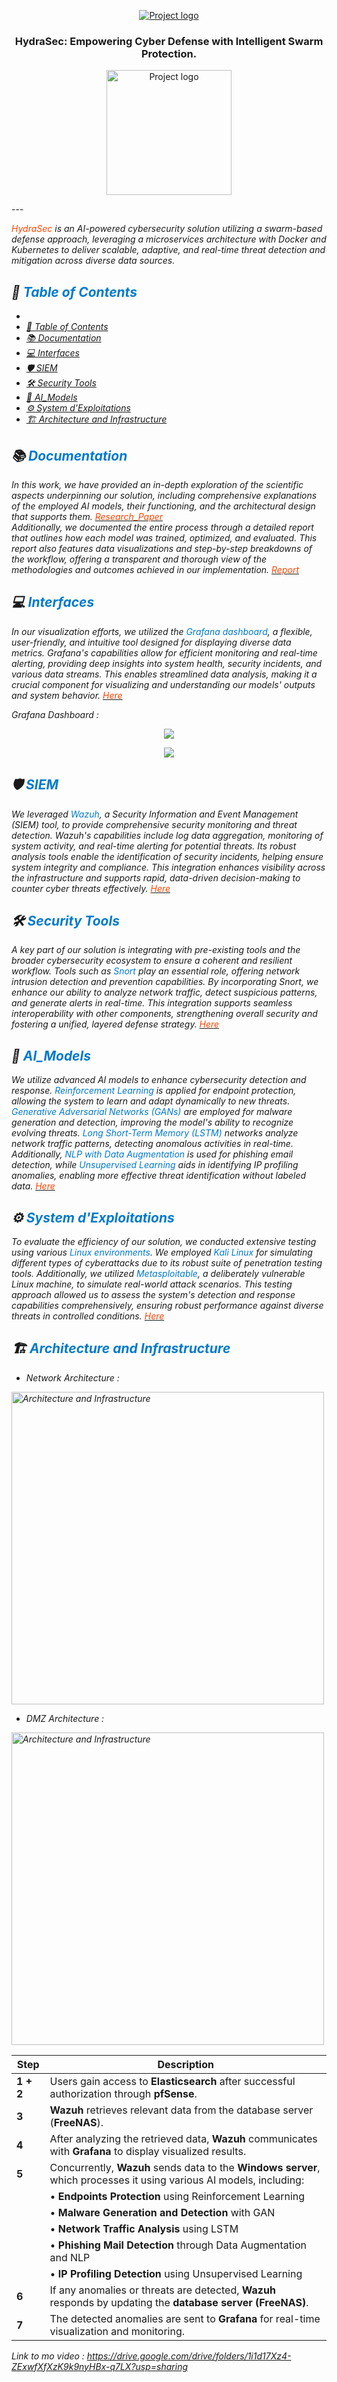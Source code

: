 <p align="center">
  <a href="" rel="noopener">
 <img src="images/tsyp_img1.png" alt="Project logo"></a>
</p>
<h3 align="center">HydraSec:</span> Empowering Cyber Defense with Intelligent Swarm Protection.
</h3>
<p align="center">
  <img src="images/logo_cs.png" alt="Project logo" width="200">
</p>

<div align="center">
</div>
---

<p align=""><i> <span style="color: #ff4500;">HydraSec</span> is an AI-powered cybersecurity solution utilizing a swarm-based defense approach, leveraging a microservices architecture with Docker and Kubernetes to deliver scalable, adaptive, and real-time threat detection and mitigation across diverse data sources.
    <br> <i>
</p>

## 📝 <span style="color: #007acc;">Table of Contents</span>
- [](#)
- [📝 Table of Contents](#-table-of-contents)
- [📚 Documentation ](#-documentation-)
- [💻 Interfaces ](#-interfaces-)
- [🛡️ SIEM ](#️-siem-)
- [🛠️ Security Tools ](#️-security-tools-)
- [🤖 AI\_Models ](#-ai_models-)
- [⚙️ System d'Exploitations ](#️-system-dexploitations-)
- [🏗️ Architecture and Infrastructure](#️-architecture-and-infrastructure)


## 📚 <span style="color: #007acc;">Documentation</span> <a name = "documentation"></a>
In this work, we have provided an in-depth exploration of the scientific aspects underpinning our solution, including comprehensive explanations of the employed AI models, their functioning, and the architectural design that supports them. [<span style="color: #ff4500;">Research_Paper</span>](https://github.com/Fares-Frini/TSYP12-CSYP-Challenge/tree/main/AI_Models)<br> Additionally, we documented the entire process through a detailed report that outlines how each model was trained, optimized, and evaluated. This report also features data visualizations and step-by-step breakdowns of the workflow, offering a transparent and thorough view of the methodologies and outcomes achieved in our implementation. [<span style="color: #ff4500;">Report</span>](https://github.com/Fares-Frini/TSYP12-CSYP-Challenge/tree/main/AI_Models)

## 💻 <span style="color: #007acc;">Interfaces</span> <a name = "interfaces"></a>
In our visualization efforts, we utilized the <span style="color: #007acc;">Grafana dashboard</span>, a flexible, user-friendly, and intuitive tool designed for displaying diverse data metrics. Grafana's capabilities allow for efficient monitoring and real-time alerting, providing deep insights into system health, security incidents, and various data streams. This enables streamlined data analysis, making it a crucial component for visualizing and understanding our models' outputs and system behavior. [<span style="color: #ff4500;">Here</span>](https://github.com/Fares-Frini/TSYP12-CSYP-Challenge/tree/main/Interfaces)

Grafana Dashboard :
<p align="center">
 <img src="/images/grafana.jpg">
</p>
<p align="center">
 <img src="/images/grafana2.jpg">
</p>


## 🛡️ <span style="color: #007acc;">SIEM</span> <a name = "siem"></a>
We leveraged <span style="color: #007acc;">Wazuh</span>, a Security Information and Event Management (SIEM) tool, to provide comprehensive security monitoring and threat detection. Wazuh's capabilities include log data aggregation, monitoring of system activity, and real-time alerting for potential threats. Its robust analysis tools enable the identification of security incidents, helping ensure system integrity and compliance. This integration enhances visibility across the infrastructure and supports rapid, data-driven decision-making to counter cyber threats effectively. [<span style="color: #ff4500;">Here</span>](https://github.com/Fares-Frini/TSYP12-CSYP-Challenge/tree/main/SIEM)

## 🛠️ <span style="color: #007acc;">Security Tools</span> <a name = "sectools"></a>
A key part of our solution is integrating with pre-existing tools and the broader cybersecurity ecosystem to ensure a coherent and resilient workflow. Tools such as <span style="color: #007acc;">Snort</span> play an essential role, offering network intrusion detection and prevention capabilities. By incorporating Snort, we enhance our ability to analyze network traffic, detect suspicious patterns, and generate alerts in real-time. This integration supports seamless interoperability with other components, strengthening overall security and fostering a unified, layered defense strategy. [<span style="color: #ff4500;">Here</span>](https://github.com/Fares-Frini/TSYP12-CSYP-Challenge/tree/main/Security_Tools)

## 🤖 <span style="color: #007acc;">AI_Models</span> <a name = "ai_models"></a>
We utilize advanced AI models to enhance cybersecurity detection and response. <span style="color: #007acc;">Reinforcement Learning</span> is applied for endpoint protection, allowing the system to learn and adapt dynamically to new threats. <span style="color: #007acc;">Generative Adversarial Networks (GANs)</span> are employed for malware generation and detection, improving the model's ability to recognize evolving threats. <span style="color: #007acc;">Long Short-Term Memory (LSTM)</span> networks analyze network traffic patterns, detecting anomalous activities in real-time.<br>Additionally, <span style="color: #007acc;">NLP with Data Augmentation</span> is used for phishing email detection, while <span style="color: #007acc;">Unsupervised Learning</span> aids in identifying IP profiling anomalies, enabling more effective threat identification without labeled data.
 [<span style="color: #ff4500;">Here</span>](https://github.com/Fares-Frini/TSYP12-CSYP-Challenge/tree/main/AI_Models)

## ⚙️ <span style="color: #007acc;">System d'Exploitations</span> <a name = "sysexp"></a>
To evaluate the efficiency of our solution, we conducted extensive testing using various <span style="color: #007acc;">Linux environments</span>. We employed <span style="color: #007acc;">Kali Linux</span> for simulating different types of cyberattacks due to its robust suite of penetration testing tools. Additionally, we utilized <span style="color: #007acc;">Metasploitable</span>, a deliberately vulnerable Linux machine, to simulate real-world attack scenarios. This testing approach allowed us to assess the system's detection and response capabilities comprehensively, ensuring robust performance against diverse threats in controlled conditions.
 [<span style="color: #ff4500;">Here</span>](https://github.com/Fares-Frini/TSYP12-CSYP-Challenge/tree/main/Ses)

 ## 🏗️<span style="color: #007acc;"> Architecture and Infrastructure</span>
  <a name = "architecture_infrastructure"></a>
 
 - Network Architecture :
  <img src="/images/architecture.png" alt="Architecture and Infrastructure" width="500" align="center">
  
- DMZ Architecture :
 <img src="/images/DMZ.png" alt="Architecture and Infrastructure" width="500" align="center">

| **Step**     | **Description**                                                                                                                                              |
|--------------|--------------------------------------------------------------------------------------------------------------------------------------------------------------|
| **1 + 2**    | Users gain access to **Elasticsearch** after successful authorization through **pfSense**.                                                                  |
| **3**        | **Wazuh** retrieves relevant data from the database server (**FreeNAS**).                                                                                   |
| **4**        | After analyzing the retrieved data, **Wazuh** communicates with **Grafana** to display visualized results.                                                  |
| **5**        | Concurrently, **Wazuh** sends data to the **Windows server**, which processes it using various AI models, including:                                        |
|              | • **Endpoints Protection** using Reinforcement Learning                                                                                                      |
|              | • **Malware Generation and Detection** with GAN                                                                                                             |
|              | • **Network Traffic Analysis** using LSTM                                                                                                                   |
|              | • **Phishing Mail Detection** through Data Augmentation and NLP                                                                                             |
|              | • **IP Profiling Detection** using Unsupervised Learning                                                                                                    |
| **6**        | If any anomalies or threats are detected, **Wazuh** responds by updating the **database server (FreeNAS)**.                                                 |
| **7**        | The detected anomalies are sent to **Grafana** for real-time visualization and monitoring.                                                                  |


Link to mo video : https://drive.google.com/drive/folders/1i1d17Xz4-ZExwfXfXzK9k9nyHBx-q7LX?usp=sharing
 


